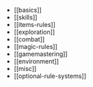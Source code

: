 
- [[basics]]
- [[skills]]
- [[items-rules]]
- [[exploration]]
- [[combat]]
- [[magic-rules]]
- [[gamemastering]]
- [[environment]]
- [[misc]]
- [[optional-rule-systems]]
